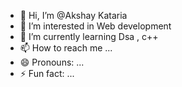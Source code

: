 - 👋 Hi, I’m @Akshay Kataria
- 👀 I’m interested in Web development
- 🌱 I’m currently learning Dsa , c++
- 📫 How to reach me ...
- 😄 Pronouns: ...
- ⚡ Fun fact: ...

<!---
AkshayKataria1911/AkshayKataria1911 is a ✨ special ✨ repository because its `README.md` (this file) appears on your GitHub profile.
You can click the Preview link to take a look at your changes.
--->
